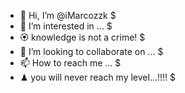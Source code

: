 - 👋 Hi, I’m @iMarcozzk $
- 👀 I’m interested in ... $
- 🏵 knowledge is not a crime! $
- 💞️ I’m looking to collaborate on ... $
- 📫 How to reach me ... $
- ♟ you will never reach my level...!!!! $

<!---
iMarcozzk/iMarcozzk is a ✨ special  repository because its `README.md` (this file) appears on your GitHub profile.
You can click the Preview link to take a look at your changes.
--->
